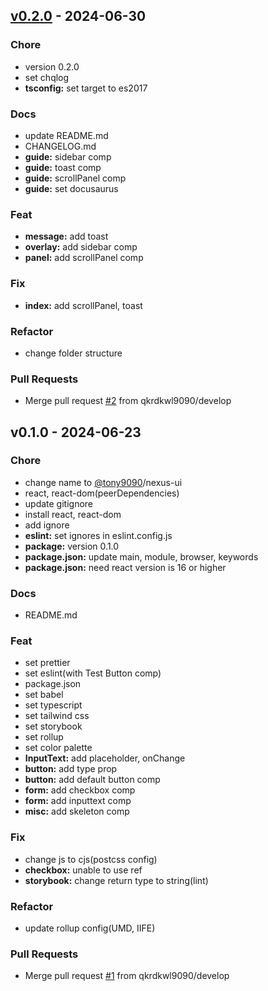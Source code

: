 <a name="v0.2.0"></a>

## [v0.2.0] - 2024-06-30

### Chore

- version 0.2.0
- set chqlog
- **tsconfig:** set target to es2017

### Docs

- update README.md
- CHANGELOG.md
- **guide:** sidebar comp
- **guide:** toast comp
- **guide:** scrollPanel comp
- **guide:** set docusaurus

### Feat

- **message:** add toast
- **overlay:** add sidebar comp
- **panel:** add scrollPanel comp

### Fix

- **index:** add scrollPanel, toast

### Refactor

- change folder structure

### Pull Requests

- Merge pull request [#2](y/issues/2) from qkrdkwl9090/develop

<a name="v0.1.0"></a>

## v0.1.0 - 2024-06-23

### Chore

- change name to [@tony9090](:/tony9090)/nexus-ui
- react, react-dom(peerDependencies)
- update gitignore
- install react, react-dom
- add ignore
- **eslint:** set ignores in eslint.config.js
- **package:** version 0.1.0
- **package.json:** update main, module, browser, keywords
- **package.json:** need react version is 16 or higher

### Docs

- README.md

### Feat

- set prettier
- set eslint(with Test Button comp)
- package.json
- set babel
- set typescript
- set tailwind css
- set storybook
- set rollup
- set color palette
- **InputText:** add placeholder, onChange
- **button:** add type prop
- **button:** add default button comp
- **form:** add checkbox comp
- **form:** add inputtext comp
- **misc:** add skeleton comp

### Fix

- change js to cjs(postcss config)
- **checkbox:** unable to use ref
- **storybook:** change return type to string(lint)

### Refactor

- update rollup config(UMD, IIFE)

### Pull Requests

- Merge pull request [#1](y/issues/1) from qkrdkwl9090/develop

[Unreleased]: y/compare/v0.2.0...HEAD
[v0.2.0]: y/compare/v0.1.0...v0.2.0
